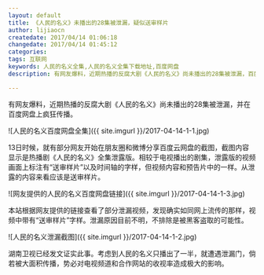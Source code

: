 ```yaml
--- 
layout: default
title: 《人民的名义》未播出的28集被泄漏，疑似送审样片
author: lijiaocn
createdate: 2017/04/14 01:06:18
changedate: 2017/04/14 01:45:12
categories:
tags: 互联网
keywords: 人民的名义全集,人民的名义全集下载地址,百度网盘
description: 有网友爆料，近期热播的反腐大剧《人民的名义》尚未播出的28集被泄漏，百度网盘下载地址。

---
```


有网友爆料，近期热播的反腐大剧《人民的名义》尚未播出的28集被泄漏，并在百度网盘上疯狂传播。

![人民的名义百度网盘全集]({{ site.imgurl }}/2017-04-14-1-1.jpg)

13日时候，就有部分网友开始在朋友圈和微博分享百度云网盘的截图，截图内容显示是热播剧《人民的名义》全集泄露版。相较于电视播出的剧集，泄露版的视频画面上标注有“送审样片”以及时间轴的字样，但视频内容和预告片中的一样。从泄露的内容来看应该是送审样片。

![网友提供的人民的名义百度网盘链接]({{ site.imgurl }}/2017-04-14-1-3.jpg)

本站根据网友提供的链接查看了部分泄漏视频，发现确实如同网上流传的那样，视频中带有“送审样片”字样。泄漏原因目前不明，不排除是被黑客盗取的可能性。

![人民的名义泄漏截图]({{ site.imgurl }}/2017-04-14-1-2.jpg)

湖南卫视已经发文证实此事。考虑到人民的名义只播出了一半，就遭遇泄漏门，倘若被大面积传播，势必对电视频道和合作网站的收视率造成极大的影响。
